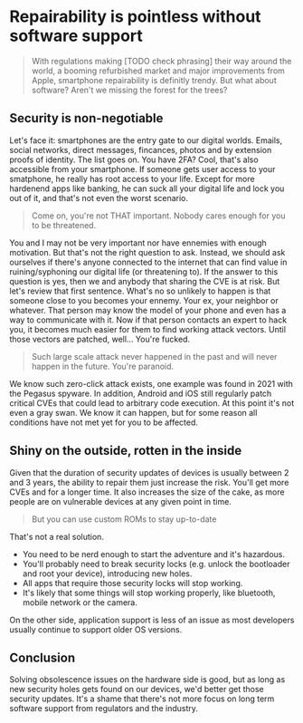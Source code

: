 # Repairability is pointless without software support

> With regulations making [TODO check phrasing] their way around the world, a booming refurbished market and major improvements from Apple,
> smartphone repairability is definitly trendy. But what about software? Aren't we missing the forest for the trees?

## Security is non-negotiable

Let's face it: smartphones are the entry gate to our digital worlds. Emails, social networks, direct messages, fincances, photos and by extension proofs of identity. The list goes on. You have 2FA? Cool, that's also accessible from your smartphone. If someone gets user access to your smatphone, he really has root access to your life. Except for more hardenend apps like banking, he can suck all your digital life and lock you out of it, and that's not even the worst scenario.

> Come on, you're not THAT important. Nobody cares enough for you to be threatened.

You and I may not be very important nor have ennemies with enough motivation. But that's not the right question to ask. Instead, we should ask ourselves if there's anyone connected to the internet that can find value in ruining/syphoning our digital life (or threatening to). If the answer to this question is yes, then we and anybody that sharing the CVE is at risk. But let's review that first sentence. What's no so unlikely to happen is that someone close to you becomes your ennemy. Your ex, your neighbor or whatever. That person may know the model of your phone and even has a way to communicate with it. Now if that person contacts an expert to hack you, it becomes much easier for them to find working attack vectors. Until those vectors are patched, well... You're fucked.

> Such large scale attack never happened in the past and will never happen in the future. You're paranoid.

We know such zero-click attack exists, one example was found in 2021 with the Pegasus spyware. In addition, Android and iOS still regularly patch critical CVEs that could lead to arbitrary code execution. At this point it's not even a gray swan. We know it can happen, but for some reason all conditions have not met yet for you to be affected.

## Shiny on the outside, rotten in the inside

Given that the duration of security updates of devices is usually between 2 and 3 years, the ability to repair them just increase the risk. You'll get more CVEs and for a longer time. It also increases the size of the cake, as more people are on vulnerable devices at any given point in time.

> But you can use custom ROMs to stay up-to-date

That's not a real solution.
* You need to be nerd enough to start the adventure and it's hazardous.
* You'll probably need to break security locks (e.g. unlock the bootloader and root your device), introducing new holes.
* All apps that require those security locks will stop working.
* It's likely that some things will stop working properly, like bluetooth, mobile network or the camera.

On the other side, application support is less of an issue as most developers usually continue to support older OS versions.

## Conclusion

Solving obsolescence issues on the hardware side is good, but as long as new security holes gets found on our devices, we'd better get those security updates. It's a shame that there's not more focus on long term software support from regulators and the industry.
